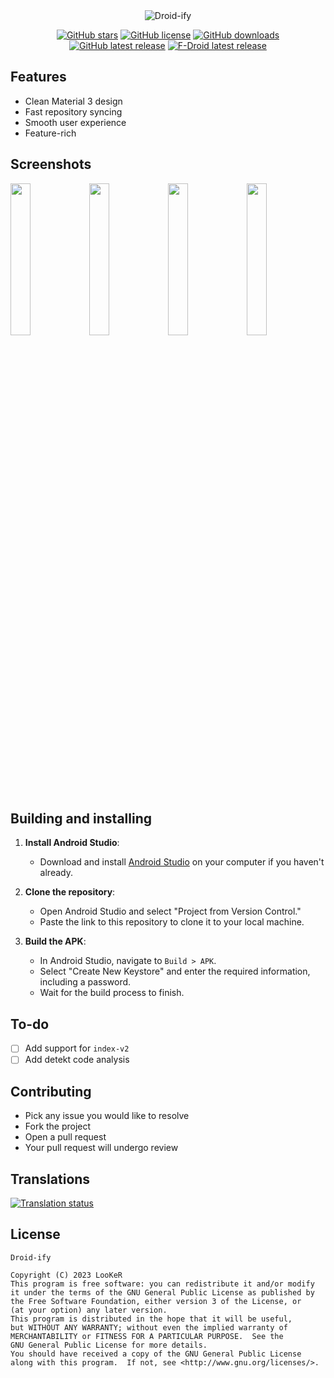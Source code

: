 <div align="center">

<img width="" src="metadata/en-US/images/featureGraphic.png" alt="Droid-ify" align="center">

[![GitHub stars](https://img.shields.io/github/stars/Iamlooker/Droid-ify?color=%2364f573&style=for-the-badge)](https://github.com/Iamlooker/Droid-ify/stargazers)
[![GitHub license](https://img.shields.io/github/license/Iamlooker/Droid-ify?color=%2364f573&style=for-the-badge)](https://github.com/Iamlooker/Droid-ify/blob/master/COPYING)
[![GitHub downloads](https://img.shields.io/github/downloads/Iamlooker/Droid-ify/total.svg?color=%23f5ad64&style=for-the-badge)](https://github.com/Iamlooker/Droid-ify/releases/)
[![GitHub latest release](https://img.shields.io/github/v/release/Iamlooker/Droid-ify?display_name=tag&color=%23f5ad64&style=for-the-badge)](https://github.com/Iamlooker/Droid-ify/releases/latest)
[![F-Droid latest release](https://img.shields.io/f-droid/v/com.looker.droidify?color=%23f5ad64&style=for-the-badge)](https://f-droid.org/packages/com.looker.droidify)
</div>
<div align="left">

## Features

* Clean Material 3 design
* Fast repository syncing
* Smooth user experience
* Feature-rich

## Screenshots

<img src="metadata/en-US/images/phoneScreenshots/1.png" width="25%" /><img src="metadata/en-US/images/phoneScreenshots/2.png" width="25%" /><img src="metadata/en-US/images/phoneScreenshots/3.png" width="25%" /><img src="metadata/en-US/images/phoneScreenshots/4.png" width="25%" />

## Building and installing

1. **Install Android Studio**:
    - Download and install [Android Studio](https://developer.android.com/studio) on your computer
      if you haven't already.

2. **Clone the repository**:
    - Open Android Studio and select "Project from Version Control."
    - Paste the link to this repository to clone it to your local machine.

3. **Build the APK**:
    - In Android Studio, navigate to `Build > APK`.
    - Select "Create New Keystore" and enter the required information, including a password.
    - Wait for the build process to finish.

## To-do

- [ ] Add support for `index-v2`
- [ ] Add detekt code analysis

## Contributing

- Pick any issue you would like to resolve
- Fork the project
- Open a pull request
- Your pull request will undergo review

## Translations

[![Translation status](https://hosted.weblate.org/widgets/droidify/-/horizontal-auto.svg)](https://hosted.weblate.org/engage/droidify/?utm_source=widget)

## License

```
Droid-ify

Copyright (C) 2023 LooKeR
This program is free software: you can redistribute it and/or modify
it under the terms of the GNU General Public License as published by
the Free Software Foundation, either version 3 of the License, or
(at your option) any later version.
This program is distributed in the hope that it will be useful,
but WITHOUT ANY WARRANTY; without even the implied warranty of
MERCHANTABILITY or FITNESS FOR A PARTICULAR PURPOSE.  See the
GNU General Public License for more details.
You should have received a copy of the GNU General Public License
along with this program.  If not, see <http://www.gnu.org/licenses/>.
```

</div>
